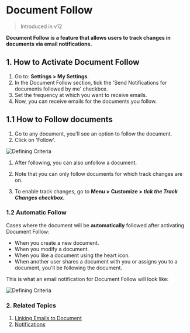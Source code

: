 <!-- add-breadcrumbs -->
# Document Follow

> Introduced in v12

**Document Follow is a feature that allows users to track changes in documents via email notifications.**

## 1. How to Activate Document Follow
1. Go to: **Settings > My Settings**.
1. In the Document Follow section, tick the 'Send Notifications for documents followed by me' checkbox.
1. Set the frequency at which you want to receive emails.
1. Now, you can receive emails for the documents you follow.

## 1.1 How to Follow documents
1. Go to any document, you'll see an option to follow the document.
1. Click on 'Follow'.

<img class="screenshot" alt="Defining Criteria" src="{{docs_base_url}}/assets/img/setup/email/document-follow-how-to-follow.png">

1. After following, you can also unfollow a document.

1. Note that you can only follow documents for which track changes are on.
1. To enable track changes, go to **Menu > Customize > *tick the Track Changes checkbox***.

### 1.2 Automatic Follow
Cases where the document will be __automatically__ followed after activating Document Follow:

* When you create a new document.
* When you modify a document.
* When you like a document using the heart icon.
* When another user shares a document with you or assigns you to a document, you'll be following the document.

This is what an email notification for Document Follow will look like:

<img class="screenshot" alt="Defining Criteria" src="{{docs_base_url}}/assets/img/setup/email/document-follow-email.png">

### 2. Related Topics
1. [Linking Emails to Document](/docs/v12/user/manual/en/setting-up/email/linking-emails-to-document)
1. [Notifications](/docs/v12/user/manual/en/setting-up/notifications)
